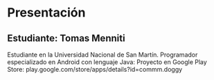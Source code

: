 # Presentación

## Estudiante: Tomas Menniti

Estudiante en la Universidad Nacional de San Martín.
Programador especializado en Android con lenguaje Java:
Proyecto en Google Play Store: play.google.com/store/apps/details?id=commm.doggy

